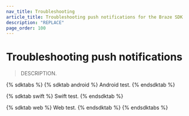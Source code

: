 ```yaml
---
nav_title: Troubleshooting
article_title: Troubleshooting push notifications for the Braze SDK
description: "REPLACE"
page_order: 100
---
```


# Troubleshooting push notifications

> DESCRIPTION.

{% sdktabs %}
{% sdktab android %}
Android test.
{% endsdktab %}

{% sdktab swift %}
Swift test.
{% endsdktab %}

{% sdktab web %}
Web test.
{% endsdktab %}
{% endsdktabs %}
